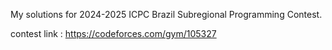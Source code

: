 My solutions for 2024-2025 ICPC Brazil Subregional Programming Contest.

contest link : https://codeforces.com/gym/105327 